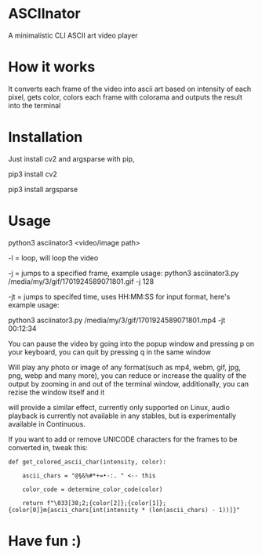 # ASCIInator
A minimalistic CLI ASCII art video player

# How it works
It converts each frame of the video into ascii art based on intensity of each pixel, gets color, colors each frame with colorama and outputs the result into the terminal

# Installation
Just install cv2 and argsparse with pip,

pip3 install cv2

pip3 install argsparse

# Usage
python3 asciinator3  <video/image path>

-l = loop, will loop the video

-j = jumps to a specified frame, example usage: python3 asciinator3.py /media/my/3/gif/1701924589071801.gif  -j 128

-jt = jumps to specifed time, uses HH:MM:SS for input format, here's example usage:

python3 asciinator3.py /media/my/3/gif/1701924589071801.mp4  -jt 00:12:34

You can pause the video by going into the popup window and pressing p on your keyboard, you can quit by pressing q in the same window

Will play any photo or image of any format(such as mp4, webm, gif, jpg, png, webp and many more), you can reduce or increase the quality of the output by zooming in and out of the terminal window, additionally, you can rezise the window itself and it 

will provide a similar effect, currently only supported on Linux, audio playback is currently not available in any stables, but is experimentally available in Continuous.

If you want to add or remove UNICODE characters for the frames to be converted in, tweak this:


    def get_colored_ascii_char(intensity, color):

        ascii_chars = "@§&%#*+=•-:. " <-- this
    
        color_code = determine_color_code(color)
    
        return f"\033[38;2;{color[2]};{color[1]};{color[0]}m{ascii_chars[int(intensity * (len(ascii_chars) - 1))]}"

# Have fun :)
